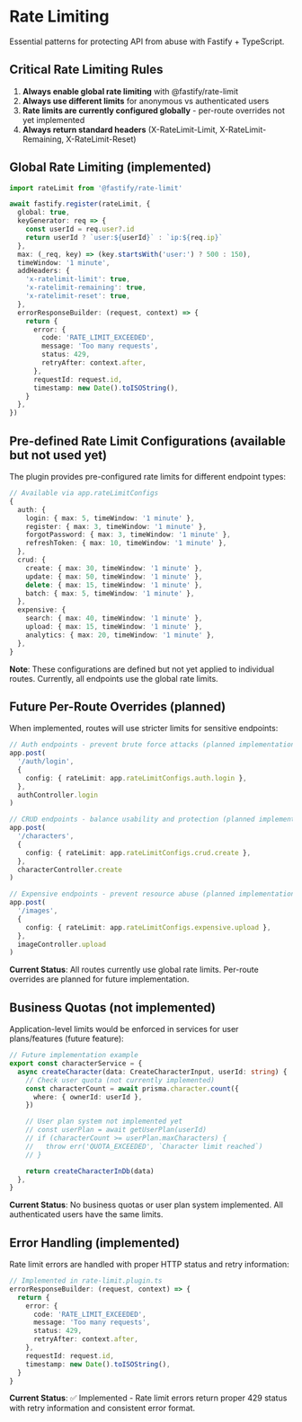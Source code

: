 # Rate Limiting

Essential patterns for protecting API from abuse with Fastify + TypeScript.

## Critical Rate Limiting Rules

1. **Always enable global rate limiting** with @fastify/rate-limit
2. **Always use different limits** for anonymous vs authenticated users
3. **Rate limits are currently configured globally** - per-route overrides not
   yet implemented
4. **Always return standard headers** (X-RateLimit-Limit, X-RateLimit-Remaining,
   X-RateLimit-Reset)

## Global Rate Limiting (implemented)

```ts
import rateLimit from '@fastify/rate-limit'

await fastify.register(rateLimit, {
  global: true,
  keyGenerator: req => {
    const userId = req.user?.id
    return userId ? `user:${userId}` : `ip:${req.ip}`
  },
  max: (_req, key) => (key.startsWith('user:') ? 500 : 150),
  timeWindow: '1 minute',
  addHeaders: {
    'x-ratelimit-limit': true,
    'x-ratelimit-remaining': true,
    'x-ratelimit-reset': true,
  },
  errorResponseBuilder: (request, context) => {
    return {
      error: {
        code: 'RATE_LIMIT_EXCEEDED',
        message: 'Too many requests',
        status: 429,
        retryAfter: context.after,
      },
      requestId: request.id,
      timestamp: new Date().toISOString(),
    }
  },
})
```

## Pre-defined Rate Limit Configurations (available but not used yet)

The plugin provides pre-configured rate limits for different endpoint types:

```ts
// Available via app.rateLimitConfigs
{
  auth: {
    login: { max: 5, timeWindow: '1 minute' },
    register: { max: 3, timeWindow: '1 minute' },
    forgotPassword: { max: 3, timeWindow: '1 minute' },
    refreshToken: { max: 10, timeWindow: '1 minute' },
  },
  crud: {
    create: { max: 30, timeWindow: '1 minute' },
    update: { max: 50, timeWindow: '1 minute' },
    delete: { max: 15, timeWindow: '1 minute' },
    batch: { max: 5, timeWindow: '1 minute' },
  },
  expensive: {
    search: { max: 40, timeWindow: '1 minute' },
    upload: { max: 15, timeWindow: '1 minute' },
    analytics: { max: 20, timeWindow: '1 minute' },
  },
}
```

**Note**: These configurations are defined but not yet applied to individual
routes. Currently, all endpoints use the global rate limits.

## Future Per-Route Overrides (planned)

When implemented, routes will use stricter limits for sensitive endpoints:

```ts
// Auth endpoints - prevent brute force attacks (planned implementation)
app.post(
  '/auth/login',
  {
    config: { rateLimit: app.rateLimitConfigs.auth.login },
  },
  authController.login
)

// CRUD endpoints - balance usability and protection (planned implementation)
app.post(
  '/characters',
  {
    config: { rateLimit: app.rateLimitConfigs.crud.create },
  },
  characterController.create
)

// Expensive endpoints - prevent resource abuse (planned implementation)
app.post(
  '/images',
  {
    config: { rateLimit: app.rateLimitConfigs.expensive.upload },
  },
  imageController.upload
)
```

**Current Status**: All routes currently use global rate limits. Per-route
overrides are planned for future implementation.

## Business Quotas (not implemented)

Application-level limits would be enforced in services for user plans/features
(future feature):

```ts
// Future implementation example
export const characterService = {
  async createCharacter(data: CreateCharacterInput, userId: string) {
    // Check user quota (not currently implemented)
    const characterCount = await prisma.character.count({
      where: { ownerId: userId },
    })

    // User plan system not implemented yet
    // const userPlan = await getUserPlan(userId)
    // if (characterCount >= userPlan.maxCharacters) {
    //   throw err('QUOTA_EXCEEDED', `Character limit reached`)
    // }

    return createCharacterInDb(data)
  },
}
```

**Current Status**: No business quotas or user plan system implemented. All
authenticated users have the same limits.

## Error Handling (implemented)

Rate limit errors are handled with proper HTTP status and retry information:

```ts
// Implemented in rate-limit.plugin.ts
errorResponseBuilder: (request, context) => {
  return {
    error: {
      code: 'RATE_LIMIT_EXCEEDED',
      message: 'Too many requests',
      status: 429,
      retryAfter: context.after,
    },
    requestId: request.id,
    timestamp: new Date().toISOString(),
  }
}
```

**Current Status**: ✅ Implemented - Rate limit errors return proper 429 status
with retry information and consistent error format.
